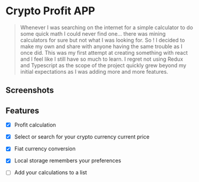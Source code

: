 # Crypto Profit APP

>Whenever I was searching on the internet for a simple calculator to do some quick math I could never find one... there was mining calculators for sure but not what I was looking for. So ! I decided to make my own and share with anyone having the same trouble as I once did. This was my first attempt at creating something with react and I feel like I still have so much to learn. I regret not using Redux and Typescript as the scope of the project quickly grew beyond my initial expectations as I was adding more and more features.

## Screenshots



## Features

- [x] Profit calculation
- [x] Select or search for your crypto currency current price
- [x] Fiat currency conversion
- [x] Local storage remembers your preferences
- [ ] Add your calculations to a list


